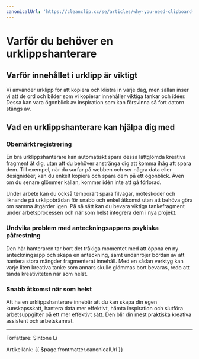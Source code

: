 ```yaml
---
canonicalUrl: 'https://cleanclip.cc/se/articles/why-you-need-clipboard-manager'
---
```


# Varför du behöver en urklippshanterare

## Varför innehållet i urklipp är viktigt
Vi använder urklipp för att kopiera och klistra in varje dag, men sällan inser vi att de ord och bilder som vi kopierar innehåller viktiga tankar och idéer. Dessa kan vara ögonblick av inspiration som kan försvinna så fort datorn stängs av.

## Vad en urklippshanterare kan hjälpa dig med
### Obemärkt registrering
En bra urklippshanterare kan automatiskt spara dessa lättglömda kreativa fragment åt dig, utan att du behöver anstränga dig att komma ihåg att spara dem. Till exempel, när du surfar på webben och ser några data eller designidéer, kan du enkelt kopiera och spara dem på ett ögonblick. Även om du senare glömmer källan, kommer idén inte att gå förlorad.

Under arbete kan du också temporärt spara filvägar, möteskoder och liknande på urklippbrädan för snabb och enkel åtkomst utan att behöva göra om samma åtgärder igen. På så sätt kan du bevara viktiga tankefragment under arbetsprocessen och när som helst integrera dem i nya projekt.

### Undvika problem med anteckningsappens psykiska påfrestning
Den här hanteraren tar bort det tråkiga momentet med att öppna en ny anteckningsapp och skapa en anteckning, samt undanröjer bördan av att hantera stora mängder fragmenterat innehåll. Med en sådan verktyg kan varje liten kreativa tanke som annars skulle glömmas bort bevaras, redo att tända kreativiteten när som helst.

### Snabb åtkomst när som helst
Att ha en urklippshanterare innebär att du kan skapa din egen kunskapsskatt, hantera data mer effektivt, hämta inspiration och slutföra arbetsuppgifter på ett mer effektivt sätt. Den blir din mest praktiska kreativa assistent och arbetskamrat.

---

Författare: Sintone Li

Artikellänk: {{ $page.frontmatter.canonicalUrl }}
